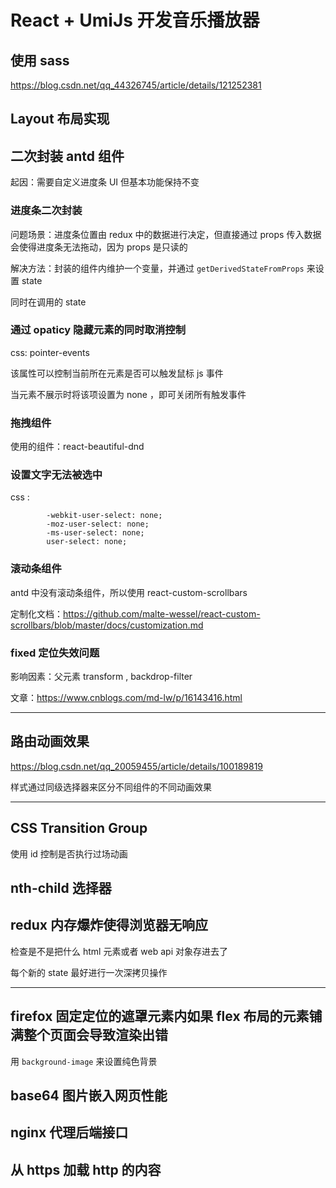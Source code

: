 # React + UmiJs 开发音乐播放器

## 使用 sass

https://blog.csdn.net/qq_44326745/article/details/121252381

## Layout 布局实现

## 二次封装 antd 组件

起因：需要自定义进度条 UI 但基本功能保持不变

### 进度条二次封装

问题场景：进度条位置由 redux 中的数据进行决定，但直接通过 props 传入数据会使得进度条无法拖动，因为 props 是只读的

解决方法：封装的组件内维护一个变量，并通过 `getDerivedStateFromProps` 来设置 state

同时在调用的 state 

### 通过 opaticy 隐藏元素的同时取消控制

css: pointer-events

该属性可以控制当前所在元素是否可以触发鼠标 js 事件

当元素不展示时将该项设置为 none ，即可关闭所有触发事件

### 拖拽组件

使用的组件：react-beautiful-dnd

### 设置文字无法被选中

css :
```
        -webkit-user-select: none;
        -moz-user-select: none;
        -ms-user-select: none;
        user-select: none;
```

### 滚动条组件

antd 中没有滚动条组件，所以使用 react-custom-scrollbars

定制化文档：https://github.com/malte-wessel/react-custom-scrollbars/blob/master/docs/customization.md

### fixed 定位失效问题

影响因素：父元素 transform , backdrop-filter 

文章：https://www.cnblogs.com/md-lw/p/16143416.html

------

## 路由动画效果

https://blog.csdn.net/qq_20059455/article/details/100189819

样式通过同级选择器来区分不同组件的不同动画效果


------


## CSS Transition Group

使用 id 控制是否执行过场动画

## nth-child 选择器

## redux 内存爆炸使得浏览器无响应

检查是不是把什么 html 元素或者 web api 对象存进去了

每个新的 state 最好进行一次深拷贝操作


------

## firefox 固定定位的遮罩元素内如果 flex 布局的元素铺满整个页面会导致渲染出错

用 `background-image` 来设置纯色背景

## base64 图片嵌入网页性能

## nginx 代理后端接口

## 从 https 加载 http 的内容